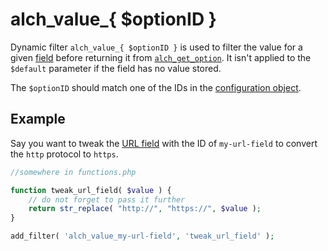 # alch_value_{ $optionID }

Dynamic filter `alch_value_{ $optionID }` is used to filter the value for a given [field](/fields/README.md) before returning it from [`alch_get_option`](/functions/alch_get_option.md). It isn't applied to the `$default` parameter if the field has no value stored.

The `$optionID` should match one of the IDs in the [configuration object](Configuration.md).

## Example

Say you want to tweak the [URL field](/fields/url.md) with the ID of `my-url-field` to convert the `http` protocol to `https`.

```php
//somewhere in functions.php

function tweak_url_field( $value ) {
    // do not forget to pass it further
    return str_replace( "http://", "https://", $value );
}

add_filter( 'alch_value_my-url-field', 'tweak_url_field' );
```
